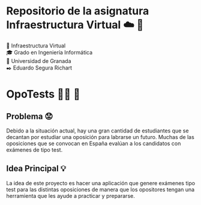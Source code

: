 # Repositorio de la asignatura Infraestructura Virtual ☁️ 📱
📝 Infraestructura Virtual  
🎓 Grado en Ingeniería Informática  
🏫 Universidad de Granada  
✒️ Eduardo Segura Richart  

# OpoTests 👨‍🎓 📑
## Problema 😟
Debido a la situación actual, hay una gran cantidad de estudiantes que se decantan por estudiar una oposición para labrarse un futuro. Muchas de las oposiciones que se convocan en España evalúan a los candidatos con exámenes de tipo test.

## Idea Principal 💡
La idea de este proyecto es hacer una aplicación que genere exámenes tipo test para las distintas oposiciones de manera que los opositores tengan una herramienta que les ayude a practicar y prepararse.

